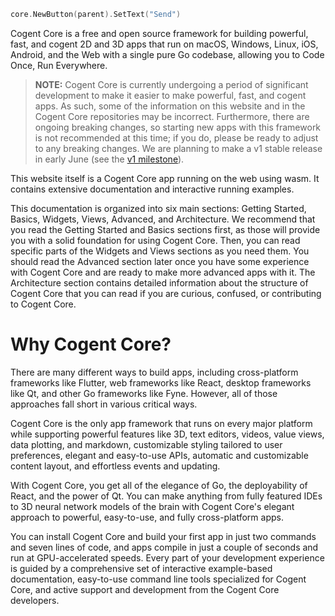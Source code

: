 <home-header>

```Go
core.NewButton(parent).SetText("Send")
```

</home-header>

Cogent Core is a free and open source framework for building powerful, fast, and cogent 2D and 3D apps that run on macOS, Windows, Linux, iOS, Android, and the Web with a single pure Go codebase, allowing you to Code Once, Run Everywhere.

> **NOTE:** Cogent Core is currently undergoing a period of significant development to make it easier to make powerful, fast, and cogent apps. As such, some of the information on this website and in the Cogent Core repositories may be incorrect. Furthermore, there are ongoing breaking changes, so starting new apps with this framework is not recommended at this time; if you do, please be ready to adjust to any breaking changes. We are planning to make a v1 stable release in early June (see the [v1 milestone](https://github.com/cogentcore/core/milestone/1)).

This website itself is a Cogent Core app running on the web using wasm. It contains extensive documentation and interactive running examples.

This documentation is organized into six main sections: Getting Started, Basics, Widgets, Views, Advanced, and Architecture. We recommend that you read the Getting Started and Basics sections first, as those will provide you with a solid foundation for using Cogent Core. Then, you can read specific parts of the Widgets and Views sections as you need them. You should read the Advanced section later once you have some experience with Cogent Core and are ready to make more advanced apps with it. The Architecture section contains detailed information about the structure of Cogent Core that you can read if you are curious, confused, or contributing to Cogent Core.

# Why Cogent Core?

There are many different ways to build apps, including cross-platform frameworks like Flutter, web frameworks like React, desktop frameworks like Qt, and other Go frameworks like Fyne. However, all of those approaches fall short in various critical ways.

Cogent Core is the only app framework that runs on every major platform while supporting powerful features like 3D, text editors, videos, value views, data plotting, and markdown, customizable styling tailored to user preferences, elegant and easy-to-use APIs, automatic and customizable content layout, and effortless events and updating.

With Cogent Core, you get all of the elegance of Go, the deployability of React, and the power of Qt. You can make anything from fully featured IDEs to 3D neural network models of the brain with Cogent Core's elegant approach to powerful, easy-to-use, and fully cross-platform apps.

You can install Cogent Core and build your first app in just two commands and seven lines of code, and apps compile in just a couple of seconds and run at GPU-accelerated speeds. Every part of your development experience is guided by a comprehensive set of interactive example-based documentation, easy-to-use command line tools specialized for Cogent Core, and active support and development from the Cogent Core developers.

<get-started></get-started>